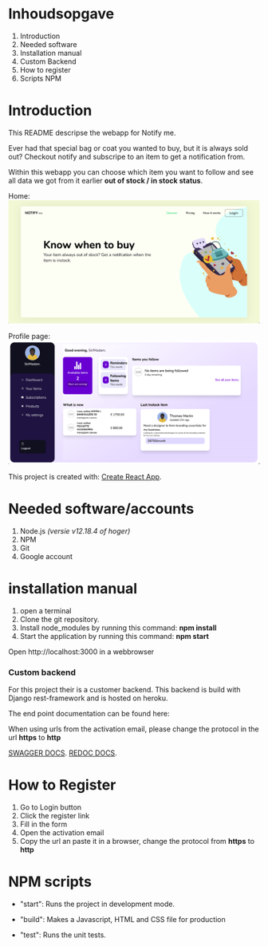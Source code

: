 # Inhoudsopgave

1. Introduction
2. Needed software
3. Installation manual
4. Custom Backend
5. How to register
6. Scripts NPM

# Introduction

This README descripse the webapp for Notify me.

Ever had that special bag or coat you wanted to buy, but it is always sold out? Checkout notify and subscripe to an item to get a notification from.

Within this webapp you can choose which item you want to follow and see all data we got from it earlier **out of stock / in stock status**.

Home:
![Home](./src/Assets/home_page.png)

Profile page:
![Profile](./src/Assets/user_page.png)

This project is created with: [Create React App](https://github.com/facebook/create-react-app).

# Needed software/accounts

1. Node.js _(versie v12.18.4 of hoger)_
2. NPM
3. Git
4. Google account

# installation manual

1. open a terminal
2. Clone the git repository.
3. Install node_modules by running this command: **npm install**
4. Start the application by running this command: **npm start**

Open http://localhost:3000 in a webbrowser

### Custom backend

For this project their is a customer backend.
This backend is build with Django rest-framework and is hosted on heroku.

The end point documentation can be found here:

When using urls from the activation email, please change the protocol in the url **https** to **http**

[SWAGGER DOCS](https://notifyme-be-staging.herokuapp.com/swagger/).
[REDOC DOCS](https://notifyme-be-staging.herokuapp.com/redoc/).

# How to Register

1. Go to Login button
2. Click the register link
3. Fill in the form
4. Open the activation email
5. Copy the url an paste it in a browser, change the protocol from **https** to **http**



# NPM scripts

- "start": Runs the project in development mode.
- "build": Makes a Javascript, HTML and CSS file for production

- "test": Runs the unit tests.
